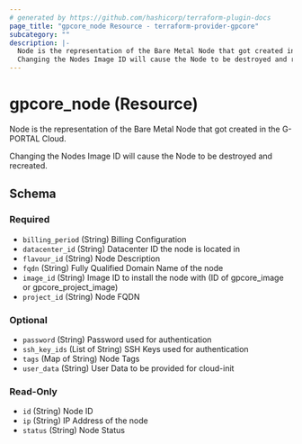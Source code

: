 ```yaml
---
# generated by https://github.com/hashicorp/terraform-plugin-docs
page_title: "gpcore_node Resource - terraform-provider-gpcore"
subcategory: ""
description: |-
  Node is the representation of the Bare Metal Node that got created in the G-PORTAL Cloud.
  Changing the Nodes Image ID will cause the Node to be destroyed and recreated.
---
```


# gpcore_node (Resource)

Node is the representation of the Bare Metal Node that got created in the G-PORTAL Cloud.

Changing the Nodes Image ID will cause the Node to be destroyed and recreated.



<!-- schema generated by tfplugindocs -->
## Schema

### Required

- `billing_period` (String) Billing Configuration
- `datacenter_id` (String) Datacenter ID the node is located in
- `flavour_id` (String) Node Description
- `fqdn` (String) Fully Qualified Domain Name of the node
- `image_id` (String) Image ID to install the node with (ID of gpcore_image or gpcore_project_image)
- `project_id` (String) Node FQDN

### Optional

- `password` (String) Password used for authentication
- `ssh_key_ids` (List of String) SSH Keys used for authentication
- `tags` (Map of String) Node Tags
- `user_data` (String) User Data to be provided for cloud-init

### Read-Only

- `id` (String) Node ID
- `ip` (String) IP Address of the node
- `status` (String) Node Status

